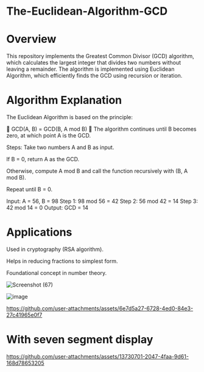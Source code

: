 # The-Euclidean-Algorithm-GCD


# Overview
This repository implements the Greatest Common Divisor (GCD) algorithm, which calculates the largest integer that divides two numbers without leaving a remainder. The algorithm is implemented using Euclidean Algorithm, which efficiently finds the GCD using recursion or iteration.

# Algorithm Explanation
The Euclidean Algorithm is based on the principle:

📌 GCD(A, B) = GCD(B, A mod B)
📌 The algorithm continues until B becomes zero, at which point A is the GCD.

Steps:
Take two numbers A and B as input.

If B = 0, return A as the GCD.

Otherwise, compute A mod B and call the function recursively with (B, A mod B).

Repeat until B = 0.

Input: A = 56, B = 98
Step 1: 98 mod 56 = 42
Step 2: 56 mod 42 = 14
Step 3: 42 mod 14 = 0
Output: GCD = 14
# Applications
Used in cryptography (RSA algorithm).

Helps in reducing fractions to simplest form.

Foundational concept in number theory.


![Screenshot (67)](https://github.com/user-attachments/assets/3653d941-814f-4ba2-aefc-59636f15ea13)


![image](https://github.com/user-attachments/assets/4865dc1e-8256-439f-80d2-7fd630e2847b)


https://github.com/user-attachments/assets/6e7d5a27-6728-4ed0-84e3-27c41965e0f7


# With seven segment display

https://github.com/user-attachments/assets/13730701-2047-4faa-9d61-168d78653205

